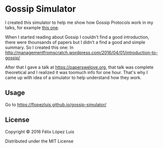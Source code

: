 # Gossip Simulator

I created this simulator to help me show how Gossip Protocols work in my talks, for example [this one](https://youtu.be/QQ2n1UX3Qwg).

When I started reading about Gossip I couldn't find a good introduction, there were thounsands of papers but I didn't a find a good and simple summary. So I created this one: In http://managementfromscratch.wordpress.com/2016/04/01/introduction-to-gossip/

After that I gave a talk at https://paperswelove.org, that talk was complete theoretical and I realized it was toomuch info for one hour. That's why I came up with idea of a simulator to help understand how they work. 

## Usage

Go to https://flopezluis.github.io/gossip-simulator/

## License

Copyright © 2016 Félix López Luis

Distributed under the MIT License
